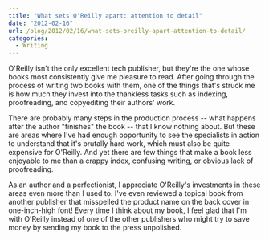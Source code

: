 ```yaml
---
title: "What sets O'Reilly apart: attention to detail"
date: "2012-02-16"
url: /blog/2012/02/16/what-sets-oreilly-apart-attention-to-detail/
categories:
  - Writing
---
```

O'Reilly isn't the only excellent tech publisher, but they're the one whose books most consistently give me pleasure to read. After going through the process of writing two books with them, one of the things that's struck me is how much they invest into the thankless tasks such as indexing, proofreading, and copyediting their authors' work.

There are probably many steps in the production process -- what happens after the author "finishes" the book -- that I know nothing about. But these are areas where I've had enough opportunity to see the specialists in action to understand that it's brutally hard work, which must also be quite expensive for O'Reilly. And yet there are few things that make a book less enjoyable to me than a crappy index, confusing writing, or obvious lack of proofreading.

As an author and a perfectionist, I appreciate O'Reilly's investments in these areas even more than I used to. I've even reviewed a topical book from another publisher that misspelled the product name on the back cover in one-inch-high font! Every time I think about my book, I feel glad that I'm with O'Reilly instead of one of the other publishers who might try to save money by sending my book to the press unpolished.


